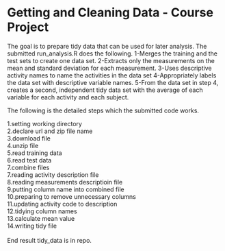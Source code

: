 # Getting and Cleaning Data - Course Project
 The goal is to prepare tidy data that can be used for later analysis. The submitted run_analysis.R does the following.
    1-Merges the training and the test sets to create one data set.
    2-Extracts only the measurements on the mean and standard deviation for each measurement.
    3-Uses descriptive activity names to name the activities in the data set
    4-Appropriately labels the data set with descriptive variable names.
    5-From the data set in step 4, creates a second, independent tidy data set with the average of each variable for each activity and each subject.

The following is the detailed steps which the submitted code works.
    
1.setting working directory</br>
2.declare url and zip file name</br>
3.download file</br>
4.unzip file</br>
5.read training data</br>
6.read test data</br>
7.combine files</br>
7.reading activity description file</br>
8.reading measurements descriptioin file</br>
9.putting column name into combined file</br>
10.preparing to remove unnecessary columns</br>
11.updating activity code to description</br>
12.tidying column names</br>
13.calculate mean value</br>
14.writing tidy file</br>
</br>
End result tidy_data is in repo.

